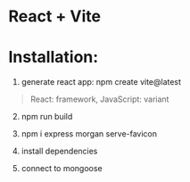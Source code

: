 # React + Vite

# Installation:

1. generate react app: npm create vite@latest
> React: framework, JavaScript: variant

2. npm run build

3. npm i express morgan serve-favicon

4. install dependencies

5. connect to mongoose


